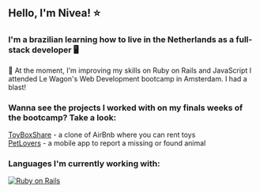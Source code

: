 ## Hello, I'm Nivea! ⭐

### I'm a brazilian learning how to live in the Netherlands as a full-stack developer 🖥

🦑 At the moment, I'm improving my skills on Ruby on Rails and JavaScript
I attended Le Wagon's Web Development bootcamp in Amsterdam. I had a blast!

### Wanna see the projects I worked with on my finals weeks of the bootcamp? Take a look: 

[ToyBoxShare](https://github.com/niveavilar/ToyBoxShare) - a clone of AirBnb where you can rent toys <br>
[PetLovers](https://github.com/niveavilar/PetLovers) - a mobile app to report a missing or found animal

### Languages I'm currently working with: 

[![Ruby on Rails](https://img.shields.io/badge/Ruby_on_Rails-CC0000?style=for-the-badge&logo=ruby-on-rails&logoColor=white)](https://rubyonrails.org/)


<!--
**niveavilar/niveavilar** is a ✨ _special_ ✨ repository because its `README.md` (this file) appears on your GitHub profile.

Here are some ideas to get you started:

- 🔭 I’m currently working on ...
- 🌱 I’m currently learning ...
- 👯 I’m looking to collaborate on ...
- 🤔 I’m looking for help with ...
- 💬 Ask me about ...
- 📫 How to reach me: ...
- 😄 Pronouns: ...
- ⚡ Fun fact: ...
-->
